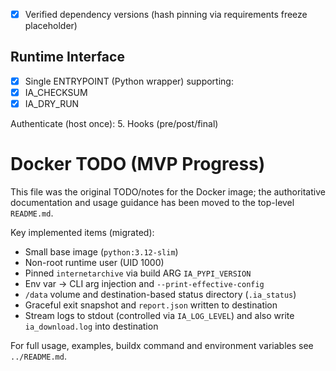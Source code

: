 
- [x] Verified dependency versions (hash pinning via requirements freeze placeholder)

## Runtime Interface
- [x] Single ENTRYPOINT (Python wrapper) supporting:
- [x] IA_CHECKSUM
- [x] IA_DRY_RUN

Authenticate (host once):
5. Hooks (pre/post/final)
# Docker TODO (MVP Progress)

This file was the original TODO/notes for the Docker image; the authoritative documentation and usage guidance has been moved to the top-level `README.md`.

Key implemented items (migrated):

- Small base image (`python:3.12-slim`)
- Non-root runtime user (UID 1000)
- Pinned `internetarchive` via build ARG `IA_PYPI_VERSION`
- Env var → CLI arg injection and `--print-effective-config`
- `/data` volume and destination-based status directory (`.ia_status`)
- Graceful exit snapshot and `report.json` written to destination
- Stream logs to stdout (controlled via `IA_LOG_LEVEL`) and also write `ia_download.log` into destination

For full usage, examples, buildx command and environment variables see `../README.md`.
